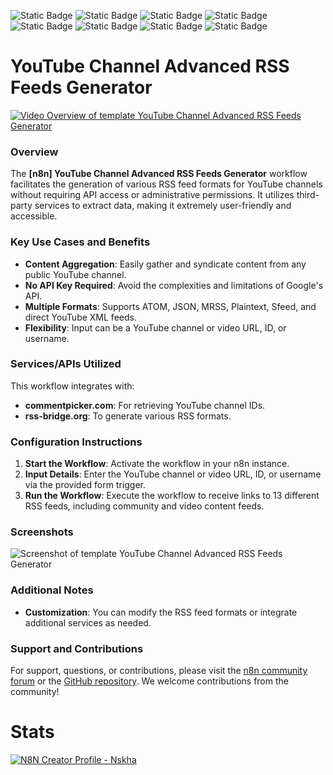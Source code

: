 ![Static Badge](https://img.shields.io/badge/Template%20Version-V0.06-pink) ![Static Badge](https://img.shields.io/badge/Node-Commentpicker-080808) ![Static Badge](https://img.shields.io/badge/Node-FormTrigger-080808) ![Static Badge](https://img.shields.io/badge/Node-HttpRequest-080808) ![Static Badge](https://img.shields.io/badge/Node-Aggregate-080808) ![Static Badge](https://img.shields.io/badge/Node-RespondToWebhook-080808) ![Static Badge](https://img.shields.io/badge/Node-Code-080808)
![Static Badge](https://cdn.statically.io/gh/Automations-Project/n8n-templates/main/src/img/covers/n8n-youtube-channel-advanced-rss-feeds-generator/idf8yBeP5c.png)
# YouTube Channel Advanced RSS Feeds Generator

[![Video Overview of template YouTube Channel Advanced RSS Feeds Generator](https://img.youtube.com/vi_webp/EtzJmrmCiUY/maxresdefault.webp?s)](https://youtu.be/EtzJmrmCiUY)

### Overview

The **[n8n] YouTube Channel Advanced RSS Feeds Generator** workflow facilitates the generation of various RSS feed formats for YouTube channels without requiring API access or administrative permissions. It utilizes third-party services to extract data, making it extremely user-friendly and accessible.

### Key Use Cases and Benefits

* **Content Aggregation**: Easily gather and syndicate content from any public YouTube channel.
* **No API Key Required**: Avoid the complexities and limitations of Google's API.
* **Multiple Formats**: Supports ATOM, JSON, MRSS, Plaintext, Sfeed, and direct YouTube XML feeds.
* **Flexibility**: Input can be a YouTube channel or video URL, ID, or username.

### Services/APIs Utilized

This workflow integrates with:

* **commentpicker.com**: For retrieving YouTube channel IDs.
* **rss-bridge.org**: To generate various RSS formats.

### Configuration Instructions

1. **Start the Workflow**: Activate the workflow in your n8n instance.
2. **Input Details**: Enter the YouTube channel or video URL, ID, or username via the provided form trigger.
3. **Run the Workflow**: Execute the workflow to receive links to 13 different RSS feeds, including community and video content feeds.

### Screenshots
![Screenshot of template YouTube Channel Advanced RSS Feeds Generator](https://live.staticflickr.com/65535/53658033066_ea92acb899_o.png)

### Additional Notes

* **Customization**: You can modify the RSS feed formats or integrate additional services as needed.

### Support and Contributions

For support, questions, or contributions, please visit the [n8n community forum](https://community.n8n.io) or the [GitHub repository](https://github.com/n8n-io/n8n). We welcome contributions from the community! 

# Stats
[![N8N Creator Profile - Nskha](https://cdn.statically.io/gh/Automations-Project/n8n-templates/main/stats.min.svg)](https://n8n.io/creators/nskha)